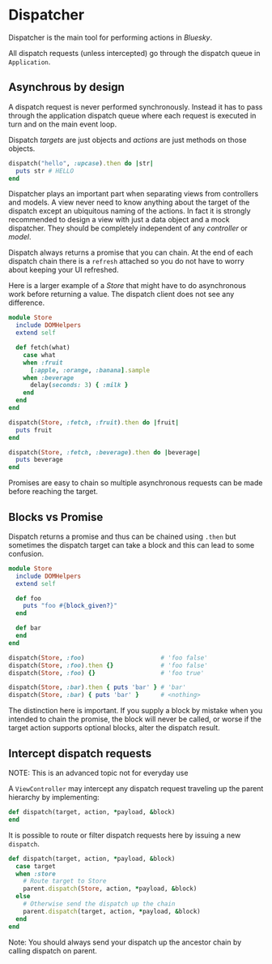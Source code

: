 # Dispatcher

Dispatcher is the main tool for performing actions in *Bluesky*.

All dispatch requests (unless intercepted) go through the dispatch queue in
`Application`.

## Asynchrous by design

A dispatch request is never performed synchronously. Instead it has to pass
through the application dispatch queue where each request is executed in turn
and on the main event loop.

Dispatch *targets* are just objects and *actions* are just methods on those
objects.

```ruby
dispatch("hello", :upcase).then do |str|
  puts str # HELLO
end
```

Dispatcher plays an important part when separating views from controllers and
models. A view never need to know anything about the target of the dispatch
except an ubiquitous naming of the actions. In fact it is strongly recommended
to design a view with just a data object and a mock dispatcher. They should be
completely independent of any *controller* or *model*.

Dispatch always returns a promise that you can chain. At the end of each
dispatch chain there is a `refresh` attached so you do not have to worry about
keeping your UI refreshed.

Here is a larger example of a *Store* that might have to do asynchronous work
before returning a value. The dispatch client does not see any difference.

```ruby
module Store
  include DOMHelpers
  extend self

  def fetch(what)
    case what
    when :fruit
      [:apple, :orange, :banana].sample
    when :beverage
      delay(seconds: 3) { :milk }
    end
  end
end

dispatch(Store, :fetch, :fruit).then do |fruit|
  puts fruit
end

dispatch(Store, :fetch, :beverage).then do |beverage|
  puts beverage
end
```

Promises are easy to chain so multiple asynchronous requests can be made
before reaching the target.

## Blocks vs Promise

Dispatch returns a promise and thus can be chained using `.then` but sometimes
the dispatch target can take a block and this can lead to some confusion.

```ruby
module Store
  include DOMHelpers
  extend self

  def foo
    puts "foo #{block_given?}"
  end

  def bar
  end
end

dispatch(Store, :foo)                     # 'foo false'
dispatch(Store, :foo).then {}             # 'foo false'
dispatch(Store, :foo) {}                  # 'foo true'

dispatch(Store, :bar).then { puts 'bar' } # 'bar'
dispatch(Store, :bar) { puts 'bar' }      # <nothing>
```

The distinction here is important. If you supply a block by mistake when you
intended to chain the promise, the block will never be called, or worse if the
target action supports optional blocks, alter the dispatch result.

## Intercept dispatch requests

NOTE: This is an advanced topic not for everyday use

A `ViewController` may intercept any dispatch request traveling up the parent
hierarchy by implementing:

```ruby
def dispatch(target, action, *payload, &block)
end
```

It is possible to route or filter dispatch requests here by issuing a new
`dispatch`.

```ruby
def dispatch(target, action, *payload, &block)
  case target
  when :store
    # Route target to Store
    parent.dispatch(Store, action, *payload, &block)
  else
    # Otherwise send the dispatch up the chain
    parent.dispatch(target, action, *payload, &block)
  end
end
```

Note: You should always send your dispatch up the ancestor chain by calling
      dispatch on parent.